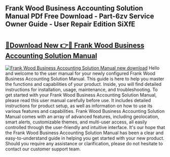 ## Frank Wood Business Accounting Solution Manual PDf Free Download - Part-6zv Service Owner Guide - User Repair Edition SiXfE

# <h2><a href="http://cf25039.oget.top/?id=Frank+Wood+Business+Accounting+Solution+Manual">🔗Download New 👉🔴 Frank Wood Business Accounting Solution Manual</a></h2>

[![Frank Wood Business Accounting Solution Manual new download](https://i.imgur.com/5g1atiW.png)](http://cf25039.oget.top/?id=Frank+Wood+Business+Accounting+Solution+Manual)
Hello and welcome to the user manual for your newly configured Frank Wood Business Accounting Solution Manual. This guide is here to help you master the functions and capabilities of your product. Inside, you will find detailed instructions for installation, usage, maintenance, and troubleshooting. To get started with your Frank Wood Business Accounting Solution Manual, please read this user manual carefully before use. It includes detailed instructions for product setup, as well as information on how to use its various features and capabilities. Frank Wood Business Accounting Solution Manual comes with an array of advanced features, including geolocation, smart alerts, customizable themes, and multi-user access, all easily controlled through the user-friendly and intuitive interface. It's our hope that the Frank Wood Business Accounting Solution Manual has been a clear and easy-to-understand guide in helping you get started with your new product. Should you require any assistance or clarification, please do not hesitate to contact our customer support team.
